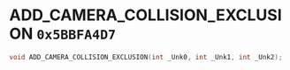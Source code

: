 # ADD_CAMERA_COLLISION_EXCLUSION `0x5BBFA4D7`

```cpp
void ADD_CAMERA_COLLISION_EXCLUSION(int _Unk0, int _Unk1, int _Unk2);
```